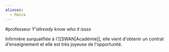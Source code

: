 ```yaml
---
aliases:
  - Manza
---
```

#professeur
*Y'allready know who it issss*

Infirmière surqualifiée à l'[[SWAN|Académie]], elle vient d'obtenir un contrat d'enseignement et elle est très joyeuse de l'opportunité.